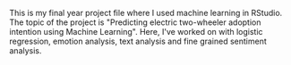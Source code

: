 This is my final year project file where I used machine learning in RStudio. The topic of the project is "Predicting electric two-wheeler adoption intention using Machine Learning". Here, I've worked on with logistic regression, emotion analysis, text analysis and fine grained sentiment analysis.
